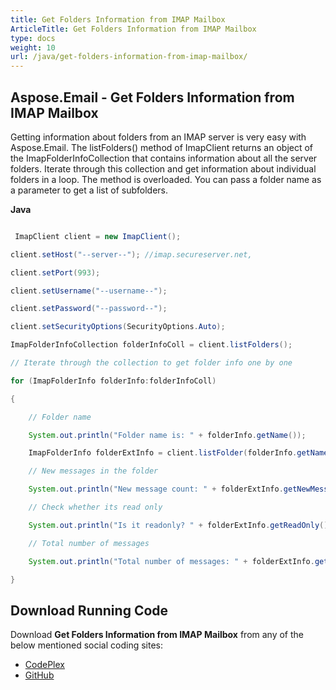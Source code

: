 ```yaml
---
title: Get Folders Information from IMAP Mailbox
ArticleTitle: Get Folders Information from IMAP Mailbox
type: docs
weight: 10
url: /java/get-folders-information-from-imap-mailbox/
---
```


## **Aspose.Email - Get Folders Information from IMAP Mailbox**
Getting information about folders from an IMAP server is very easy with Aspose.Email. The listFolders() method of ImapClient returns an object of the ImapFolderInfoCollection that contains information about all the server folders. Iterate through this collection and get information about individual folders in a loop. The method is overloaded. You can pass a folder name as a parameter to get a list of subfolders.

**Java**

``` java

 ImapClient client = new ImapClient();

client.setHost("--server--"); //imap.secureserver.net,

client.setPort(993);

client.setUsername("--username--");

client.setPassword("--password--");

client.setSecurityOptions(SecurityOptions.Auto);

ImapFolderInfoCollection folderInfoColl = client.listFolders();

// Iterate through the collection to get folder info one by one

for (ImapFolderInfo folderInfo:folderInfoColl)

{

	// Folder name

	System.out.println("Folder name is: " + folderInfo.getName());

	ImapFolderInfo folderExtInfo = client.listFolder(folderInfo.getName());

	// New messages in the folder

	System.out.println("New message count: " + folderExtInfo.getNewMessageCount());

	// Check whether its read only

	System.out.println("Is it readonly? " + folderExtInfo.getReadOnly());

	// Total number of messages

	System.out.println("Total number of messages: " + folderExtInfo.getTotalMessageCount());

}

```
## **Download Running Code**
Download **Get Folders Information from IMAP Mailbox** from any of the below mentioned social coding sites:

- [CodePlex](https://archive.codeplex.com/?p=asposeapachepoi)
- [GitHub](https://github.com/aspose-email/Aspose.Email-for-Java/releases)
